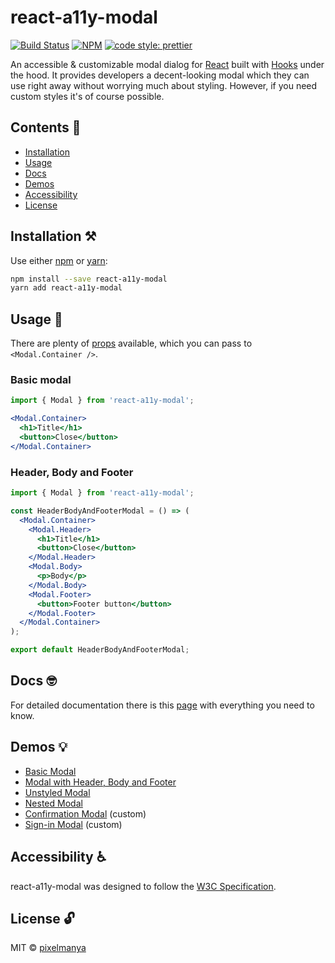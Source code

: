 # react-a11y-modal

[![Build Status](https://travis-ci.com/pixelmanya/react-a11y-modal.svg?branch=master)](https://travis-ci.com/pixelmanya/react-a11y-modal) [![NPM](https://img.shields.io/npm/v/react-a11y-modal.svg)](https://www.npmjs.com/package/react-a11y-modal) [![code style: prettier](https://img.shields.io/badge/code_style-prettier-ff69b4.svg?style=flat-square)](https://github.com/prettier/prettier)

An accessible & customizable modal dialog for [React](https://reactjs.org) built with [Hooks](https://reactjs.org/docs/hooks-intro.html) under the hood. It provides developers a decent-looking modal which they can use right away without worrying much about styling. However, if you need custom styles it's of course possible.

## Contents 📖

* [Installation](#installation-)
* [Usage](#usage-)
* [Docs](#docs-)
* [Demos](#demos-)
* [Accessibility](#accessibility-)
* [License](#license-)

## Installation ⚒

Use either [npm](https://npmjs.org/) or [yarn](https://yarnpkg.com):

```bash
npm install --save react-a11y-modal
yarn add react-a11y-modal

```

## Usage 🤔

There are plenty of [props](https://pixelmanya.github.io/react-a11y-modal/#props) available, which you can pass to `<Modal.Container />`.

### Basic modal

```jsx
import { Modal } from 'react-a11y-modal';

<Modal.Container>
  <h1>Title</h1>
  <button>Close</button>
</Modal.Container>
```

### Header, Body and Footer

```jsx
import { Modal } from 'react-a11y-modal';

const HeaderBodyAndFooterModal = () => (
  <Modal.Container>
    <Modal.Header>
      <h1>Title</h1>
      <button>Close</button>
    </Modal.Header>
    <Modal.Body>
      <p>Body</p>
    </Modal.Body>
    <Modal.Footer>
      <button>Footer button</button>
    </Modal.Footer>
  </Modal.Container>
);

export default HeaderBodyAndFooterModal;
```

## Docs 🤓

For detailed documentation there is this [page](https://pixelmanya.github.io/react-a11y-modal) with everything you need to know.

## Demos 💡

* [Basic Modal](https://pixelmanya.github.io/react-a11y-modal/#basic-modal)
* [Modal with Header, Body and Footer](https://pixelmanya.github.io/react-a11y-modal/#with-header-body-and-footer)
* [Unstyled Modal](https://pixelmanya.github.io/react-a11y-modal/#unstyled-modal)
* [Nested Modal](https://pixelmanya.github.io/react-a11y-modal/#nested-modal)
* [Confirmation Modal](https://pixelmanya.github.io/react-a11y-modal/#confirmation-modal) (custom)
* [Sign-in Modal](https://pixelmanya.github.io/react-a11y-modal/#sign-in-modal) (custom)

## Accessibility ♿️

react-a11y-modal was designed to follow the [W3C Specification](https://www.w3.org/TR/wai-aria-practices/#dialog_modal). 

## License 🔓

MIT © [pixelmanya](https://github.com/pixelmanya)
